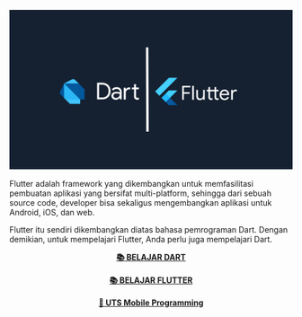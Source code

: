 ![](res/flutter-dart.jpg)

Flutter adalah framework yang dikembangkan untuk memfasilitasi pembuatan aplikasi yang bersifat multi-platform, sehingga dari sebuah source code, developer bisa sekaligus mengembangkan aplikasi untuk Android, iOS, dan web.

Flutter itu sendiri dikembangkan diatas bahasa pemrograman Dart. Dengan demikian, untuk mempelajari Flutter, Anda perlu juga mempelajari Dart.

<p align=center>
    <a href="dart/"><b>📚 BELAJAR DART</b></a><br>
    <br>
    <a href="flutter/"><b>📚 BELAJAR FLUTTER</b></a><br>
    <br>
    <a href="flutter/soal/uts1.md"><b>📝 UTS Mobile Programming</b></a>
</p>